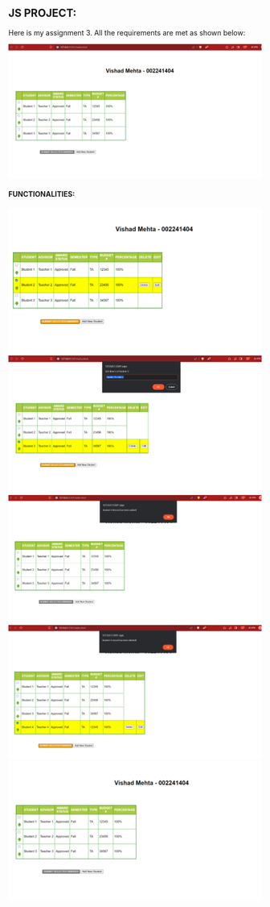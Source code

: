 ## JS PROJECT:

Here is my assignment 3. All the requirements are met as shown below:

![](images/ss1.PNG)




#### FUNCTIONALITIES:

![](images/ss2.PNG)
![](images/ss3.PNG)
![](images/ss4.PNG)
![](images/ss5.PNG)
![](images/ss6.PNG)